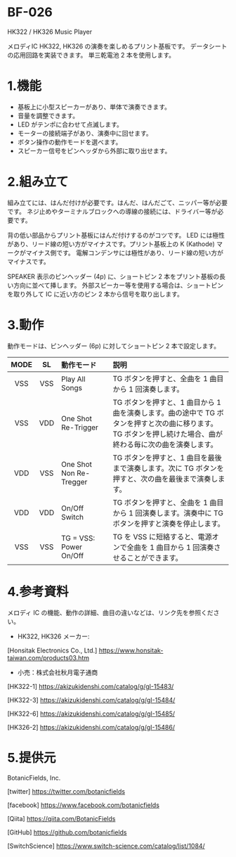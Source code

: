 # BF-026

HK322 / HK326 Music Player

メロディIC HK322, HK326 の演奏を楽しめるプリント基板です。
データシートの応用回路を実装できます。
単三乾電池 2 本を使用します。

# 1.機能

- 基板上に小型スピーカーがあり、単体で演奏できます。
- 音量を調整できます。
- LED がテンポに合わせて点滅します。
- モーターの接続端子があり、演奏中に回せます。
- ボタン操作の動作モードを選べます。
- スピーカー信号をピンヘッダから外部に取り出せます。

# 2.組み立て

組み立てには、はんだ付けが必要です。はんだ、はんだごて、ニッパー等が必要です。
ネジ止めやターミナルブロックへの導線の接続には、ドライバー等が必要です。

背の低い部品からプリント基板にはんだ付けするのがコツです。
LED には極性があり、リード線の短い方がマイナスです。プリント基板上の K (Kathode) マークがマイナス側です。
電解コンデンサには極性があり、リード線の短い方がマイナスです。

SPEAKER 表示のピンヘッダー (4p) に、ショートピン 2 本をプリント基板の長い方向に並べて挿します。
外部スピーカー等を使用する場合は、ショートピンを取り外して IC に近い方のピン 2 本から信号を取り出します。

# 3.動作

動作モードは、ピンヘッダー (6p) に対してショートピン 2 本で設定します。


| MODE | SL | 動作モード　| 説明　|
|:--:|:--:|:---|:---|
| VSS | VSS | Play All Songs　| TG ボタンを押すと、全曲を 1 曲目から 1 回演奏します。 |
| VSS | VDD | One Shot Re-Trigger | TG ボタンを押すと、1 曲目から 1 曲を演奏します。曲の途中で TG ボタンを押すと次の曲に移ります。TG ボタンを押し続けた場合、曲が終わる毎に次の曲を演奏します。 |
| VDD | VSS | One Shot Non Re-Tregger　| TG ボタンを押すと、1 曲目を最後まで演奏します。次に TG ボタンを押すと、次の曲を最後まで演奏します。 |
| VDD | VDD | On/Off Switch　| TG ボタンを押すと、全曲を 1 曲目から 1 回演奏します。演奏中に TG ボタンを押すと演奏を停止します。 |
| VSS | VSS | TG = VSS: Power On/Off　| TG を VSS に短絡すると、電源オンで全曲を 1 曲目から 1 回演奏させることができます。|

# 4.参考資料

メロディ IC の機能、動作の詳細、曲目の違いなどは、リンク先を参照ください。

- HK322, HK326 メーカー:

[Honsitak Electronics Co., Ltd.] https://www.honsitak-taiwan.com/products03.htm

- 小売：株式会社秋月電子通商

[HK322-1] https://akizukidenshi.com/catalog/g/gI-15483/

[HK322-3] https://akizukidenshi.com/catalog/g/gI-15484/

[HK322-6] https://akizukidenshi.com/catalog/g/gI-15485/

[HK326-2] https://akizukidenshi.com/catalog/g/gI-15486/


# 5.提供元

BotanicFields, Inc.

[twitter] https://twitter.com/botanicfields

[facebook] https://www.facebook.com/botanicfields

[Qiita] https://qiita.com/BotanicFields

[GitHub] https://github.com/botanicfields

[SwitchScience] https://www.switch-science.com/catalog/list/1084/
